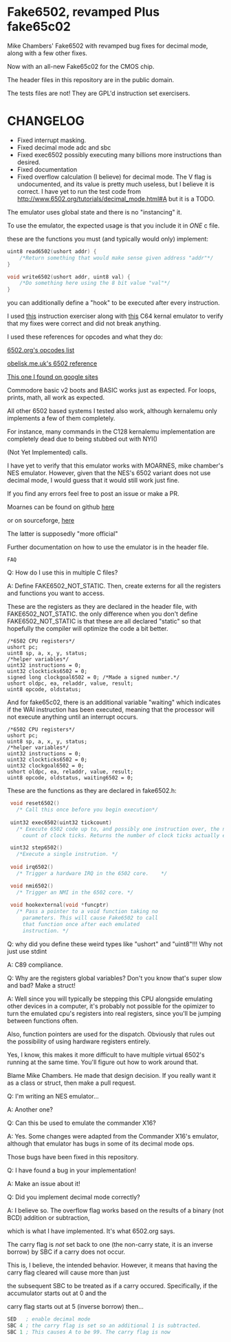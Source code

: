 # Fake6502, revamped Plus fake65c02

Mike Chambers' Fake6502 with revamped bug fixes for decimal mode, along with a few other fixes.

Now with an all-new Fake65c02 for the CMOS chip.

The header files in this repository are in the public domain.

The tests files are not! They are GPL'd instruction set exercisers.

# CHANGELOG

* Fixed interrupt masking.
* Fixed decimal mode adc and sbc
* Fixed exec6502 possibly executing many billions more instructions than desired.
* Fixed documentation
* Fixed overflow calculation (I believe) for decimal mode. The V flag is undocumented, and its value is pretty much useless,
but I believe it is correct. I have yet to run the test code from http://www.6502.org/tutorials/decimal_mode.html#A
but it is a TODO. 



The emulator uses global state and there is no "instancing" it.

To use the emulator, the expected usage is that you include it in *ONE* c file.

these are the functions you must (and typically would only) implement:

```c
uint8 read6502(ushort addr) {
	/*Return something that would make sense given address "addr"*/
}

void write6502(ushort addr, uint8 val) {
    /*Do something here using the 8 bit value "val"*/
}
```

you can additionally define a "hook" to be executed after every instruction.



I used [this](https://github.com/omarandlorraine/fake6502) instruction exerciser along with 
[this](https://github.com/mist64/kernalemu) C64 kernal emulator to verify that my fixes were correct and
did not break anything.

I used these references for opcodes and what they do:

[6502.org's opcodes list](http://6502.org/tutorials/6502opcodes.html)

[obelisk.me.uk's 6502 reference](http://www.obelisk.me.uk/6502/reference.html)

[This one I found on google sites](https://sites.google.com/site/6502asembly/6502-instruction-set)

Commodore basic v2 boots and BASIC works just as expected. For loops, prints, math, all work as expected.

All other 6502 based systems I tested also work, although kernalemu only implements a few of them completely.

For instance, many commands in the C128 kernalemu implementation are completely dead due to being stubbed out with NYI()

(Not Yet Implemented) calls.

I have yet to verify that this emulator works with MOARNES, mike chamber's NES emulator.
However, given that the NES's 6502 variant does not use decimal mode, I would guess
that it would still work just fine.

If you find any errors feel free to post an issue or make a PR.

Moarnes can be found on github [here](https://github.com/darlanalves/moarnes) 

or on sourceforge, [here](https://sourceforge.net/projects/moarnes/)

The latter is supposedly "more official"


Further documentation on how to use the emulator is in the header file.

~~~~~~~~~~~~~~~~~~~~~~~~~~~~~~~~~~~~~~~~~~~~~~~~
FAQ
~~~~~~~~~~~~~~~~~~~~~~~~~~~~~~~~~~~~~~~~~~~~~~~~
Q: How do I use this in multiple C files?

A: Define FAKE6502_NOT_STATIC. Then, create externs for all the registers and functions you want to access.

These are the registers as they are declared in the header file, with FAKE6502_NOT_STATIC. the only difference
when you don't define FAKE6502_NOT_STATIC is that these are all declared "static" so that hopefully the compiler
will optimize the code a bit better.

```
/*6502 CPU registers*/
ushort pc;
uint8 sp, a, x, y, status;
/*helper variables*/
uint32 instructions = 0; 
uint32 clockticks6502 = 0;
signed long clockgoal6502 = 0; /*Made a signed number.*/
ushort oldpc, ea, reladdr, value, result;
uint8 opcode, oldstatus;
```

And for fake65c02, there is an additional variable "waiting" which indicates if the WAI instruction has been executed,
meaning that the processor will not execute anything until an interrupt occurs.

```
/*6502 CPU registers*/
ushort pc;
uint8 sp, a, x, y, status;
/*helper variables*/
uint32 instructions = 0; 
uint32 clockticks6502 = 0;
uint32 clockgoal6502 = 0;
ushort oldpc, ea, reladdr, value, result;
uint8 opcode, oldstatus, waiting6502 = 0;
```


These are the functions as they are declared in fake6502.h:

```c
 void reset6502()
   /* Call this once before you begin execution*/
                                                   
 uint32 exec6502(uint32 tickcount)                 
   /* Execute 6502 code up to, and possibly one instruction over, the next specified
     count of clock ticks. Returns the number of clock ticks actually executed. */

 uint32 step6502()
   /*Execute a single instrution. */
                                                 
 void irq6502()
   /* Trigger a hardware IRQ in the 6502 core.    */

 void nmi6502()                                  
   /* Trigger an NMI in the 6502 core. */
                                                 
 void hookexternal(void *funcptr)                
   /* Pass a pointer to a void function taking no 
     parameters. This will cause Fake6502 to call
     that function once after each emulated      
     instruction. */
 ```

 Q: why did you define these weird types like "ushort" and "uint8"!!! Why not just use stdint

 A: C89 compliance.

 Q: Why are the registers global variables? Don't you know that's super slow and bad? Make a struct!

 A: Well since you will typically be stepping this CPU alongside emulating other devices in a computer,
 it's probably not possible for the opimizer to turn the emulated cpu's registers into real registers,
 since you'll be jumping between functions often.

 Also, function pointers are used for the dispatch. Obviously that rules out the possibility of using hardware
 registers entirely.

Yes, I know, this makes it more difficult to have multiple virtual 6502's running at the same time. You'll figure out
how to work around that.

Blame Mike Chambers. He made that design decision. If you really want it as a class or struct, then make a pull request.

Q: I'm writing an NES emulator...

A: Another one?

Q: Can this be used to emulate the commander X16?

A: Yes. Some changes were adapted from the Commander X16's emulator, although that emulator has bugs in some of its decimal mode ops.

Those bugs have been fixed in this repository.

Q: I have found a bug in your implementation!

A: Make an issue about it!

Q: Did you implement decimal mode correctly?

A: I believe so. The overflow flag works based on the results of a binary (not BCD) addition or subtraction,

which is what I have implemented. It's what 6502.org says.

The carry flag is *not* set back to one (the non-carry state, it is an inverse borrow) by SBC if a carry does not occur.

This is, I believe, the intended behavior. However, it means that having the carry flag cleared will cause more than just

the subsequent SBC to be treated as if a carry occured. Specifically, if the accumulator starts out at 0 and the

carry flag starts out at 5 (inverse borrow) then...

```asm
SED   ; enable decimal mode
SBC 4 ; the carry flag is set so an additional 1 is subtracted.
SBC 1 ; This causes A to be 99. The carry flag is now 

```

